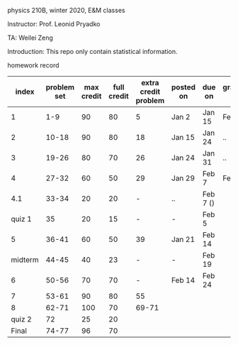 physics 210B, winter 2020, E&M classes

Instructor: Prof. Leonid Pryadko

TA: Weilei Zeng

Introduction: This repo only contain statistical information.

homework record

|   index | problem set | max credit | full credit | extra credit problem | posted on | due on   | graded on |
|---------|-------------|------------|-------------|----------------------|-----------|----------|-----------|
|       1 |         1-9 |         90 |          80 |                    5 | Jan 2     | Jan 15   | Feb 15    |
|       2 |       10-18 |         90 |          80 |                   18 | Jan 15    | Jan 24   | ..        |
|       3 |       19-26 |         80 |          70 |                   26 | Jan 24    | Jan 31   | ..        |
|       4 |       27-32 |         60 |          50 |                   29 | Jan 29    | Feb 7    | Feb 18    |
|     4.1 |       33-34 |         20 |          20 |                    - | ..        | Feb 7 () |           |
|  quiz 1 |          35 |         20 |          15 |                    - | -         | Feb 5    |           |
|       5 |       36-41 |         60 |          50 |                   39 | Jan 21    | Feb 14   |           |
| midterm |       44-45 |         40 |          23 |                    - | -         | Feb 19   |           |
|       6 |       50-56 |         70 |          70 |                    - | Feb 14    | Feb 24   |           |
| 7 | 53-61 | 90 | 80 | 55 | | | |
| 8 | 62-71 | 100 | 70 | 69-71| | | |
| quiz 2 | 72 | 25 | 20 | | | | |
| Final | 74-77 | 96 | 70 | | | |
